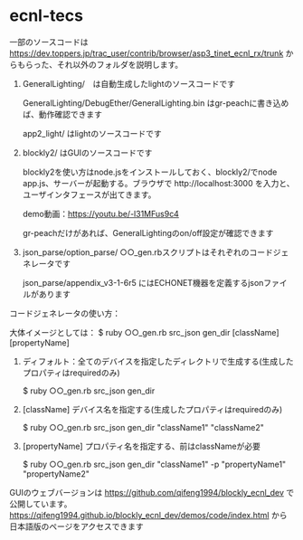 # ecnl-tecs

一部のソースコードは
https://dev.toppers.jp/trac_user/contrib/browser/asp3_tinet_ecnl_rx/trunk
からもらった、それ以外のフォルダを説明します。

1. GeneralLighting/　は自動生成したlightのソースコードです

    GeneralLighting/DebugEther/GeneralLighting.bin はgr-peachに書き込めば、動作確認できます

    app2_light/ はlightのソースコードです

2. blockly2/ はGUIのソースコードです

    blockly2を使い方はnode.jsをインストールしておく、blockly2/でnode app.js、サーバーが起動する。ブラウザで http://localhost:3000
    を入力と、ユーザインタフェースが出てきます。

    demo動画：https://youtu.be/-l31MFus9c4

    gr-peachだけがあれば、GeneralLightingのon/off設定が確認できます
3. json_parse/option_parse/ ○○_gen.rbスクリプトはそれぞれのコードジェネレータです

    json_parse/appendix_v3-1-6r5 にはECHONET機器を定義するjsonファイルがあります

コードジェネレータの使い方：

大体イメージとしては：
$ ruby ○○_gen.rb src_json gen_dir [className] [propertyName]

1. ディフォルト：全てのデバイスを指定したディレクトリで生成する(生成したプロパティはrequiredのみ)

    $ ruby ○○_gen.rb src_json gen_dir

2. [className] デバイス名を指定する(生成したプロパティはrequiredのみ)

    $ ruby ○○_gen.rb src_json gen_dir  "className1" "className2"

3. [propertyName] プロパティ名を指定する、前はclassNameが必要

    $ ruby ○○_gen.rb src_json gen_dir  "className1" -p "propertyName1" "propertyName2"


GUIのウェブバージョンは https://github.com/qifeng1994/blockly_ecnl_dev
で公開しています。https://qifeng1994.github.io/blockly_ecnl_dev/demos/code/index.html から日本語版のページをアクセスできます
